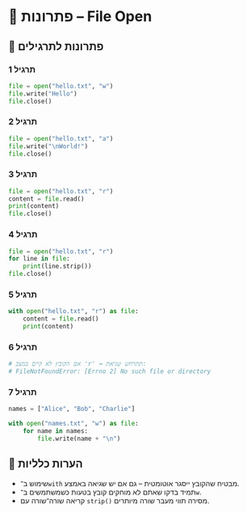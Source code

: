 # 📘 פתרונות – File Open

## 🧪 פתרונות לתרגילים

### תרגיל 1
```python
file = open("hello.txt", "w")
file.write("Hello")
file.close()
```

### תרגיל 2
```python
file = open("hello.txt", "a")
file.write("\nWorld!")
file.close()
```

### תרגיל 3
```python
file = open("hello.txt", "r")
content = file.read()
print(content)
file.close()
```

### תרגיל 4
```python
file = open("hello.txt", "r")
for line in file:
    print(line.strip())
file.close()
```

### תרגיל 5
```python
with open("hello.txt", "r") as file:
    content = file.read()
    print(content)
```

### תרגיל 6
```python
# אם הקובץ לא קיים במצב 'r' → תתרחש שגיאת:
# FileNotFoundError: [Errno 2] No such file or directory
```

### תרגיל 7
```python
names = ["Alice", "Bob", "Charlie"]

with open("names.txt", "w") as file:
    for name in names:
        file.write(name + "\n")
```

## 💬 הערות כלליות

* שימוש ב־`with` מבטיח שהקובץ ייסגר אוטומטית – גם אם יש שגיאה באמצע.
* תמיד בדקו שאתם לא מוחקים קובץ בטעות כשמשתמשים ב־`w`.
* קריאה שורה־שורה עם `strip()` מסירה תווי מעבר שורה מיותרים.
